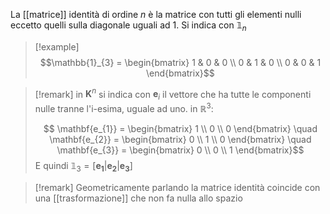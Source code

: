 La [[matrice]] identità di ordine $n$ è la matrice con tutti gli elementi nulli eccetto quelli sulla diagonale uguali ad $1$.
Si indica con $\mathbb{1}_{n}$

>[!example]
> $$\mathbb{1}_{3} = \begin{bmatrix} 
>1 & 0 & 0 \\
0 & 1 & 0 \\
0 & 0 & 1
\end{bmatrix}$$



>[!remark]
>in $\mathbf{K}^n$ si indica con $\mathbf{e}_{i}$ il vettore che ha tutte le componenti nulle tranne l'i-esima, uguale ad uno. in $\mathbb{R}^3$:
>
> $$ \mathbf{e_{1}} = \begin{bmatrix}
>1  \\
0 \\
0
>\end{bmatrix}
>\quad
>\mathbf{e_{2}} = \begin{bmatrix}
> 0 \\
1 \\
0
\end{bmatrix} \quad
\mathbf{e_{3}} = \begin{bmatrix}
>0 \\
0 \\
1
\end{bmatrix}$$
E quindi $\mathbb{1}_{3} = [\mathbf{e_{1}} | \mathbf{e_{2}}| \mathbf{e_{3}}]$



>[!remark]
>Geometricamente parlando la matrice identità coincide con una [[trasformazione]] che non fa nulla allo spazio